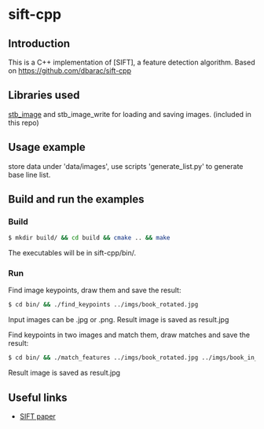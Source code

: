 # sift-cpp

## Introduction
This is a C++ implementation of [SIFT], a feature detection algorithm.
Based on https://github.com/dbarac/sift-cpp

## Libraries used
[stb_image](https://github.com/nothings/stb) and stb_image_write for loading and saving images. (included in this repo)

## Usage example
store data under 'data/images', use scripts 'generate_list.py' to generate base line list.


## Build and run the examples
### Build
```bash
$ mkdir build/ && cd build && cmake .. && make
```
The executables will be in sift-cpp/bin/.

### Run
Find image keypoints, draw them and save the result:
```bash
$ cd bin/ && ./find_keypoints ../imgs/book_rotated.jpg
```
Input images can be .jpg or .png. Result image is saved as result.jpg

Find keypoints in two images and match them, draw matches and save the result:
```bash
$ cd bin/ && ./match_features ../imgs/book_rotated.jpg ../imgs/book_in_scene.jpg
```
Result image is saved as result.jpg

## Useful links

* [SIFT paper](https://www.cs.ubc.ca/~lowe/papers/ijcv04.pdf)